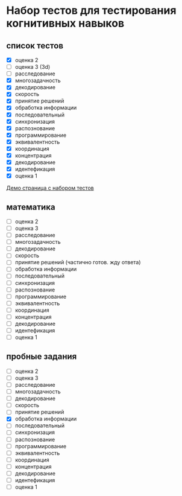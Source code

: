 # Набор тестов для тестирования когнитивных навыков

## список тестов

- [x] оценка 2
- [ ] оценка 3 (3d)
- [ ] расследование
- [x] многозадачность
- [x] декодирование
- [x] скорость
- [x] принятие решений
- [x] обработка информации
- [x] последовательный
- [x] синхронизация
- [x] распознование
- [x] программирование
- [x] эквивалентность
- [x] координация
- [x] концентрация
- [x] декодирование
- [x] идентефикация
- [x] оценка 1

[Демо страница с набором тестов](https://neuro-test-932.web.app/all-test)

## математика

- [ ] оценка 2
- [ ] оценка 3
- [ ] расследование
- [ ] многозадачность
- [ ] декодирование
- [ ] скорость
- [ ] принятие решений (частично готов. жду ответа)
- [ ] обработка информации
- [ ] последовательный
- [ ] синхронизация
- [ ] распознование
- [ ] программирование
- [ ] эквивалентность
- [ ] координация
- [ ] концентрация
- [ ] декодирование
- [ ] идентефикация
- [ ] оценка 1

## пробные задания

- [ ] оценка 2
- [ ] оценка 3
- [ ] расследование
- [ ] многозадачность
- [ ] декодирование
- [ ] скорость
- [ ] принятие решений
- [x] обработка информации
- [ ] последовательный
- [ ] синхронизация
- [ ] распознование
- [ ] программирование
- [ ] эквивалентность
- [ ] координация
- [ ] концентрация
- [ ] декодирование
- [ ] идентефикация
- [ ] оценка 1